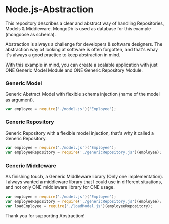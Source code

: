 # Node.js-Abstraction
This repository describes a clear and abstract way of handling Repositories, Models &amp; Middleware.
MongoDb is used as database for this example (mongoose as schema).

Abstraction is always a challenge for developers & software designers. The abstraction way of looking at software is often forgotten, and that's whay it's always a good practice to keep abstraction in mind.

With this example in mind, you can create a scalable application with just ONE Generic Model Module and ONE Generic Repository Module.

### Generic Model
Generic Abstract Model with flexible schema injection (name of the model as argument).

```javascript
var employee = require('./model.js')('Employee');
```

### Generic Repository
Generic Repository with a flexible model injection, that's why it called a Generic Repository.

```javascript
var employee = require('./model.js')('Employee');
var employeeRepository = require('./genericRepository.js')(employee);
```

### Generic Middleware
As finishing touch, a Generic Middleware library (Only one implementation). I always wanted a middleware library that I could use in different situations, and not only ONE middleware library for ONE usage.

```javascript
var employee = require('./model.js')('Employee');
var employeeRepository = require('./genericRepository.js')(employee);
var loadEmployee = require("./loadModel.js")(employeeRepository);
```

Thank you for supporting Abstraction!
